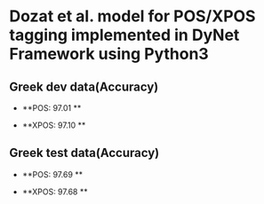 # Dozat et al. model for POS/XPOS tagging implemented in DyNet Framework using Python3

## Greek dev data(Accuracy)

- **POS: 97.01 **

- **XPOS: 97.10 **


## Greek test data(Accuracy)

- **POS: 97.69 **

- **XPOS: 97.68 **
